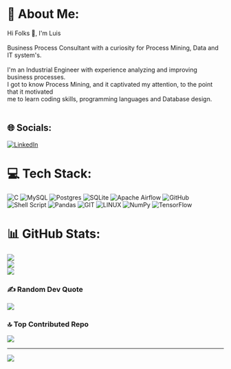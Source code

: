 # 💫 About Me:
Hi Folks 👋, I'm Luis <br><br>Business Process Consultant with a curiosity for Process Mining, Data and IT system's. <br><br>I'm an Industrial Engineer with experience analyzing and improving business processes. <br>I got to know Process Mining, and it captivated my attention, to the point that it motivated <br>me to learn coding skills, programming languages and Database design.  <br><br>


## 🌐 Socials:
[![LinkedIn](https://img.shields.io/badge/LinkedIn-%230077B5.svg?logo=linkedin&logoColor=white)](https://linkedin.com/in/https://www.linkedin.com/in/luisperezherrera) 

# 💻 Tech Stack:
![C](https://img.shields.io/badge/c-%2300599C.svg?style=plastic&logo=c&logoColor=white) ![MySQL](https://img.shields.io/badge/mysql-%2300f.svg?style=plastic&logo=mysql&logoColor=white) ![Postgres](https://img.shields.io/badge/postgres-%23316192.svg?style=plastic&logo=postgresql&logoColor=white) ![SQLite](https://img.shields.io/badge/sqlite-%2307405e.svg?style=plastic&logo=sqlite&logoColor=white) ![Apache Airflow](https://img.shields.io/badge/Apache%20Airflow-017CEE?style=plastic&logo=Apache%20Airflow&logoColor=white) ![GitHub](https://img.shields.io/badge/GitHub-%23121011.svg?style=plastic&logo=github&logoColor=white) ![Shell Script](https://img.shields.io/badge/shell_script-%23121011.svg?style=plastic&logo=gnu-bash&logoColor=white) ![Pandas](https://img.shields.io/badge/pandas-%23150458.svg?style=plastic&logo=pandas&logoColor=white) ![GIT](https://img.shields.io/badge/Git-fc6d26?style=plastic&logo=git&logoColor=white) ![LINUX](https://img.shields.io/badge/Linux-FCC624?style=plastic&logo=linux&logoColor=black) ![NumPy](https://img.shields.io/badge/numpy-%23013243.svg?style=plastic&logo=numpy&logoColor=white) ![TensorFlow](https://img.shields.io/badge/TensorFlow-%23FF6F00.svg?style=plastic&logo=TensorFlow&logoColor=white)
# 📊 GitHub Stats:
![](https://github-readme-stats.vercel.app/api?username=Numbersdontlie&theme=material-palenight&hide_border=false&include_all_commits=false&count_private=false)<br/>
![](https://github-readme-streak-stats.herokuapp.com/?user=Numbersdontlie&theme=material-palenight&hide_border=false)<br/>
![](https://github-readme-stats.vercel.app/api/top-langs/?username=Numbersdontlie&theme=material-palenight&hide_border=false&include_all_commits=false&count_private=false&layout=compact)

### ✍️ Random Dev Quote
![](https://quotes-github-readme.vercel.app/api?type=horizontal&theme=dark)

### 🔝 Top Contributed Repo
![](https://github-contributor-stats.vercel.app/api?username=Numbersdontlie&limit=5&theme=dracula&combine_all_yearly_contributions=true)

---
[![](https://visitcount.itsvg.in/api?id=Numbersdontlie&icon=5&color=1)](https://visitcount.itsvg.in)

<!-- Proudly created with GPRM ( https://gprm.itsvg.in ) -->
